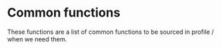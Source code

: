 # Common functions
These functions are a list of common functions to be sourced in profile / when we need them.
